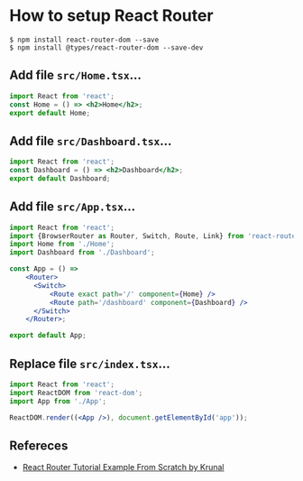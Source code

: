 # How to setup React Router
```
$ npm install react-router-dom --save
$ npm install @types/react-router-dom --save-dev
```

## Add file `src/Home.tsx`...
```jsx
import React from 'react';
const Home = () => <h2>Home</h2>;
export default Home;
```

## Add file `src/Dashboard.tsx`...
```jsx
import React from 'react';
const Dashboard = () => <h2>Dashboard</h2>;
export default Dashboard;
```

## Add file `src/App.tsx`...
```jsx
import React from 'react';
import {BrowserRouter as Router, Switch, Route, Link} from 'react-router-dom';
import Home from './Home';
import Dashboard from './Dashboard';

const App = () => 
    <Router>
      <Switch>
          <Route exact path='/' component={Home} />
          <Route path='/dashboard' component={Dashboard} />
      </Switch>
    </Router>;

export default App;
```

## Replace file `src/index.tsx`...
```jsx
import React from 'react';
import ReactDOM from 'react-dom';
import App from './App';

ReactDOM.render((<App />), document.getElementById('app'));
```

## Refereces
* [React Router Tutorial Example From Scratch by Krunal](https://appdividend.com/2017/09/12/react-router-tutorial-example-scratch/)